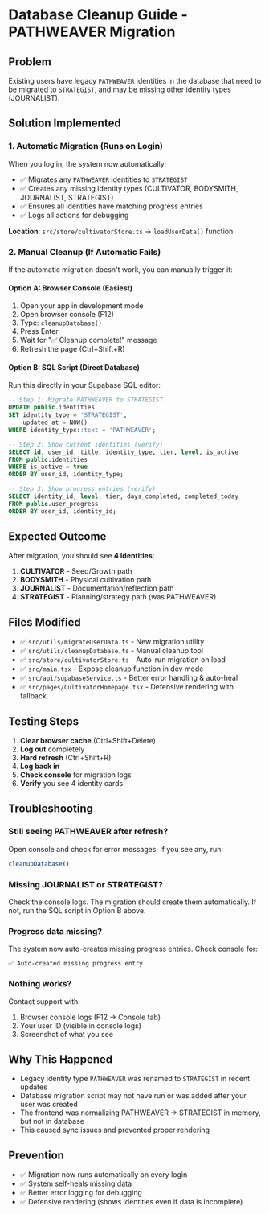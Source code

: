 # Database Cleanup Guide - PATHWEAVER Migration

## Problem
Existing users have legacy `PATHWEAVER` identities in the database that need to be migrated to `STRATEGIST`, and may be missing other identity types (JOURNALIST).

## Solution Implemented

### 1. Automatic Migration (Runs on Login)
When you log in, the system now automatically:
- ✅ Migrates any `PATHWEAVER` identities to `STRATEGIST`
- ✅ Creates any missing identity types (CULTIVATOR, BODYSMITH, JOURNALIST, STRATEGIST)
- ✅ Ensures all identities have matching progress entries
- ✅ Logs all actions for debugging

**Location**: `src/store/cultivatorStore.ts` → `loadUserData()` function

### 2. Manual Cleanup (If Automatic Fails)
If the automatic migration doesn't work, you can manually trigger it:

#### Option A: Browser Console (Easiest)
1. Open your app in development mode
2. Open browser console (F12)
3. Type: `cleanupDatabase()`
4. Press Enter
5. Wait for "✅ Cleanup complete!" message
6. Refresh the page (Ctrl+Shift+R)

#### Option B: SQL Script (Direct Database)
Run this directly in your Supabase SQL editor:

```sql
-- Step 1: Migrate PATHWEAVER to STRATEGIST
UPDATE public.identities 
SET identity_type = 'STRATEGIST', 
    updated_at = NOW()
WHERE identity_type::text = 'PATHWEAVER';

-- Step 2: Show current identities (verify)
SELECT id, user_id, title, identity_type, tier, level, is_active 
FROM public.identities 
WHERE is_active = true
ORDER BY user_id, identity_type;

-- Step 3: Show progress entries (verify)
SELECT identity_id, level, tier, days_completed, completed_today
FROM public.user_progress
ORDER BY user_id, identity_id;
```

## Expected Outcome
After migration, you should see **4 identities**:
1. **CULTIVATOR** - Seed/Growth path
2. **BODYSMITH** - Physical cultivation path  
3. **JOURNALIST** - Documentation/reflection path
4. **STRATEGIST** - Planning/strategy path (was PATHWEAVER)

## Files Modified
- ✅ `src/utils/migrateUserData.ts` - New migration utility
- ✅ `src/utils/cleanupDatabase.ts` - Manual cleanup tool
- ✅ `src/store/cultivatorStore.ts` - Auto-run migration on load
- ✅ `src/main.tsx` - Expose cleanup function in dev mode
- ✅ `src/api/supabaseService.ts` - Better error handling & auto-heal
- ✅ `src/pages/CultivatorHomepage.tsx` - Defensive rendering with fallback

## Testing Steps
1. **Clear browser cache** (Ctrl+Shift+Delete)
2. **Log out** completely
3. **Hard refresh** (Ctrl+Shift+R)
4. **Log back in**
5. **Check console** for migration logs
6. **Verify** you see 4 identity cards

## Troubleshooting

### Still seeing PATHWEAVER after refresh?
Open console and check for error messages. If you see any, run:
```javascript
cleanupDatabase()
```

### Missing JOURNALIST or STRATEGIST?
Check the console logs. The migration should create them automatically. If not, run the SQL script in Option B above.

### Progress data missing?
The system now auto-creates missing progress entries. Check console for:
```
✅ Auto-created missing progress entry
```

### Nothing works?
Contact support with:
1. Browser console logs (F12 → Console tab)
2. Your user ID (visible in console logs)
3. Screenshot of what you see

## Why This Happened
- Legacy identity type `PATHWEAVER` was renamed to `STRATEGIST` in recent updates
- Database migration script may not have run or was added after your user was created
- The frontend was normalizing PATHWEAVER → STRATEGIST in memory, but not in database
- This caused sync issues and prevented proper rendering

## Prevention
- ✅ Migration now runs automatically on every login
- ✅ System self-heals missing data
- ✅ Better error logging for debugging
- ✅ Defensive rendering (shows identities even if data is incomplete)
